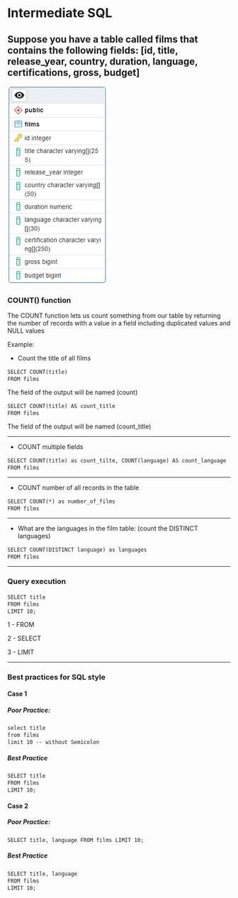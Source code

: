 # Intermediate SQL

## Suppose you have a table called films that contains the following fields: [id, title, release_year, country, duration, language, certifications, gross, budget]

![img.png](img.png)

### COUNT() function

The COUNT function lets us count something from our table by returning the number of records with a value in a field
including duplicated values and NULL values

Example:

- Count the title of all films

```roomsql
SELECT COUNT(title)
FROM films
```

The field of the output will be named (count)

```roomsql
SELECT COUNT(title) AS count_title
FROM films
```

The field of the output will be named (count_title)

--------------------------------------------------------------------------------------------------

- COUNT multiple fields 

```roomsql
SELECT COUNT(title) as count_tilte, COUNT(language) AS count_language
FROM films
```

--------------------------------------------------------------------------------------------------

- COUNT number of all records in the table

```roomsql
SELECT COUNT(*) as number_of_films
FROM films
```
--------------------------------------------------------------------------------------------------

- What are the languages in the film table: (count the DISTINCT languages)

```roomsql
SELECT COUNT(DISTINCT language) as languages
FROM films
```
--------------------------------------------------------------------------------------------------

### Query execution

```roomsql
SELECT title
FROM films
LIMIT 10;
```

1 - FROM

2 - SELECT

3 - LIMIT

--------------------------------------------------------------------------------------------------

### Best practices for SQL style

#### Case 1 

##### Poor Practice:

```roomsql
select title
from films
limit 10 -- without Semicolon
```

##### Best Practice

```roomsql
SELECT title
FROM films
LIMIT 10;
```

#### Case 2

##### Poor Practice:

```roomsql
SELECT title, language FROM films LIMIT 10;
```

##### Best Practice

```roomsql
SELECT title, language
FROM films
LIMIT 10;
```

